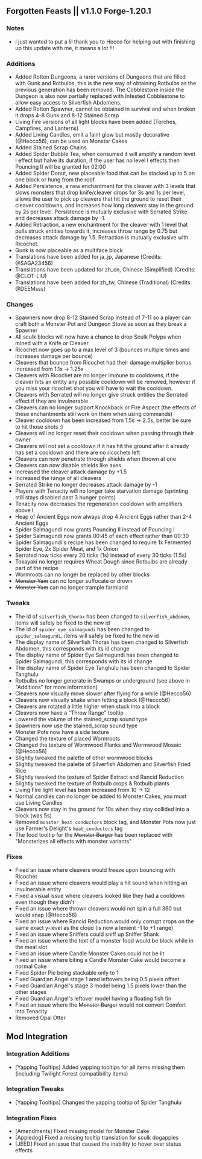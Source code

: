 ## Forgotten Feasts || v1.1.0 Forge-1.20.1

### Notes
- I just wanted to put a lil thank you to Hecco for helping out with finishing up this update with me, it means a lot !!!

### Additions
- Added Rotten Dungeons, a rarer versions of Dungeons that are filled with Gunk and Rotbulbs, this is the new way of
obtaining Rotbulbs as the previous generation has been removed. The Cobblestone inside the Dungeon is also now partially
replaced with Infested Cobblestone to allow easy access to Silverfish Abdomens.
- Added Rotten Spawner, cannot be obtained in survival and when broken it drops 4-8 Gunk and 8-12 Stained Scrap
- Living Fire versions of all light blocks have been added (Torches, Campfires, and Lanterns)
- Added Living Candles, emit a faint glow but mostly decorative (@Hecco56), can be used on Monster Cakes
- Added Stained Scrap Chains
- Added Spider Bubble Tea, when consumed it will amplify a random level I effect but halve its duration, if the user
has no level I effects then Pouncing II will be granted for 02:00
- Added Spider Donut, new placeable food that can be stacked up to 5 on one block or hung from the roof
- Added Persistence, a new enchantment for the cleaver with 3 levels that slows monsters that drop knife/cleaver drops 
for 3s and 1s per level, allows the user to pick up cleavers that hit the ground to reset their cleaver cooldowns, and increases how long cleavers 
stay in the ground by 2s per level. Persistence is mutually exclusive with Serrated Strike and decreases attack damage by -1.
- Added Retraction, a new enchantment for the cleaver with 1 level that pulls struck entities towards it, increases
throw range by 0.75 but decreases attack damage by 1.5. Retraction is mutually exclusive with Ricochet.
- Gunk is now placeable as a multiface block
- Translations have been added for ja_jp, Japanese (Credits: @SAGA23456)
- Translations have been updated for zh_cn, Chinese (Simplified) (Credits: @CLOT-LIU)
- Translations have been added for zh_tw, Chinese (Traditional) (Credits: @DEEMsss)

### Changes
- Spawners now drop 8-12 Stained Scrap instead of 7-11 so a player can craft both a Monster Pot and Dungeon Stove
  as soon as they break a Spawner
- All sculk blocks will now have a chance to drop Sculk Polyps when mined with a Knife or Cleaver
- Ricochet now goes up to a max level of 3 (bounces multiple times and increases damage per bounce)
- Cleavers that bounce from Ricochet had their damage multiplier bonus increased from 1.1x -> 1.25x
- Cleavers with Ricochet are no longer immune to cooldowns, if the cleaver hits an entity any possible cooldown will
be removed, however if you miss your ricochet shot you will have to wait the cooldown.
- Cleavers with Serrated will no longer give struck entities the Serrated effect if they are invulnerable
- Cleavers can no longer support Knockback or Fire Aspect (the effects of these enchantments still work on them when using commands)
- Cleaver cooldown has been increased from 1.5s -> 2.5s, better be sure to hit those shots ;)
- Cleavers will no longer reset their cooldown when passing through their owner
- Cleavers will not set a cooldown if it has hit the ground after it already has set a cooldown and there are no ricochets left
- Cleavers can now penetrate through shields when thrown at one
- Cleavers can now disable shields like axes
- Increased the cleaver attack damage by +1.5
- Increased the range of all cleavers
- Serrated Strike no longer decreases attack damage by -1
- Players with Tenacity will no longer take starvation damage (sprinting still stays disabled past 3 hunger points)
- Tenacity now decreases the regeneration cooldown with amplifiers above I
- Heap of Ancient Eggs now always drop 4 Ancient Eggs rather than 2-4 Ancient Eggs
- Spider Salmagundi now grants Pouncing II instead of Pouncing I
- Spider Salmagundi now grants 00:45 of each effect rather than 00:30
- Spider Salmagundi's recipe has been changed to require 1x Fermented Spider Eye, 2x Spider Meat, and 1x Onion
- Serrated now ticks every 20 ticks (1s) instead of every 30 ticks (1.5s)
- Tokayaki no longer requires Wheat Dough since Rotbulbs are already part of the recipe
- Wormroots can no longer be replaced by other blocks
- ~~Monster Yam~~ can no longer suffocate or drown
- ~~Monster Yam~~ can no longer trample farmland

### Tweaks
- The id of `silverfish_thorax` has been changed to `silverfish_abdomen`, items will safely be fixed to the new id
- The id of `spider_eye_salmagundi` has been changed to `spider_salmagundi`, items will safely be fixed to the new id
- The display name of Silverfish Thorax has been changed to Silverfish Abdomen, this corresponds with its id change
- The display name of Spider Eye Salmagundi has been changed to Spider Salmagundi, this corresponds with its id change
- The display name of Spider Eye Tanghulu has been changed to Spider Tanghulu
- Rotbulbs no longer generate in Swamps or underground (see above in "Additions" for more information)
- Cleavers now visually move slower after flying for a while (@Hecco56)
- Cleavers now visually shake when hitting a block (@Hecco56)
- Cleavers are rotated a little higher when stuck into a block
- Cleavers now have a "Throw Range" tooltip
- Lowered the volume of the stained_scrap sound type
- Spawners now use the stained_scrap sound type
- Monster Pots now have a side texture
- Changed the texture of placed Wormroots
- Changed the texture of Wormwood Planks and Wormwood Mosaic (@Hecco56)
- Slightly tweaked the palette of other wormwood blocks
- Slightly tweaked the palette of Silverfish Abdomen and Silverfish Fried Rice
- Slightly tweaked the texture of Spider Extract and Rancid Reduction
- Slightly tweaked the texture of Rotbulb crops & Rotbulb plants
- Living Fire light level has been increased from 10 -> 12
- Normal candles can no longer be added to Monster Cakes, you must use Living Candles
- Cleavers now stay in the ground for 10s when they stay collided into a block (was 5s)
- Removed `monster_heat_conductors` block tag, and Monster Pots now just use Farmer's Delight's `heat_conductors` tag
- The food tooltip for the ~~Monster Burger~~ has been replaced with "Monsterizes all effects with monster variants"

### Fixes
- Fixed an issue where cleavers would freeze upon bouncing with Ricochet
- Fixed an issue where cleavers would play a hit sound when hitting an invulnerable entity
- Fixed a visual issue where cleavers looked like they had a cooldown even though they didn't
- Fixed an issue where thrown cleavers would not spin a full 360 but would snap (@Hecco56)
- Fixed an issue where Rancid Reduction would only corrupt crops on the same exact y-level as the cloud (is now a lenient -1 to +1 range)
- Fixed an issue where Sniffers could sniff up Sniffer Shank
- Fixed an issue where the text of a monster food would be black while in the meal slot
- Fixed an issue where Candle Monster Cakes could not be lit
- Fixed an issue where biting a Candle Monster Cake would become a normal Cake
- Fixed Spider Pie being stackable only to 1
- Fixed Guardian Angel stage 1 amd leftovers being 0.5 pixels offset
- Fixed Guardian Angel's stage 3 model being 1.5 pixels lower than the other stages
- Fixed Guardian Angel's leftover model having a floating fish fin
- Fixed an issue where the ~~Monster Burger~~ would not convert Comfort into Tenacity
- Removed Opal Otter

## Mod Integration
### Integration Additions
- [Yapping Tooltips] Added yapping tooltips for all items missing them (including Twilight Forest compatibility items)

### Integration Tweaks
- [Yapping Tooltips] Changed the yapping tooltip of Spider Tanghulu

### Integration Fixes
- [Amendments] Fixed missing model for Monster Cake
- [Appledog] Fixed a missing tooltip translation for sculk dogapples
- [JEED] Fixed an issue that caused the inability to hover over status effects